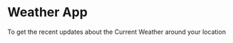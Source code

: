 
<h1>Weather App</h1>
<p>To get the recent updates about the Current Weather around your location</p>